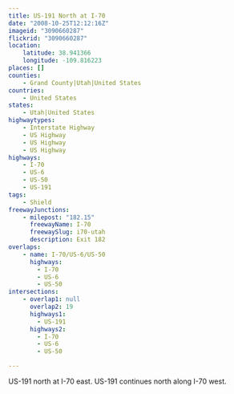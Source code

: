 ```yaml
---
title: US-191 North at I-70
date: "2008-10-25T12:12:16Z"
imageid: "3090660287"
flickrid: "3090660287"
location:
    latitude: 38.941366
    longitude: -109.816223
places: []
counties:
    - Grand County|Utah|United States
countries:
    - United States
states:
    - Utah|United States
highwaytypes:
    - Interstate Highway
    - US Highway
    - US Highway
    - US Highway
highways:
    - I-70
    - US-6
    - US-50
    - US-191
tags:
    - Shield
freewayJunctions:
    - milepost: "182.15"
      freewayName: I-70
      freewaySlug: i70-utah
      description: Exit 182
overlaps:
    - name: I-70/US-6/US-50
      highways:
        - I-70
        - US-6
        - US-50
intersections:
    - overlap1: null
      overlap2: 19
      highways1:
        - US-191
      highways2:
        - I-70
        - US-6
        - US-50

---
```

US-191 north at I-70 east. US-191 continues north along I-70 west.